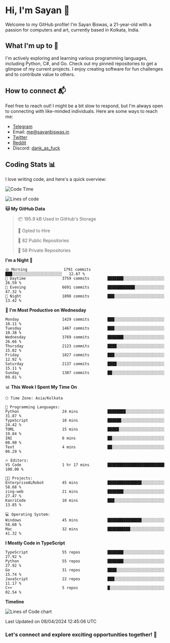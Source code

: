 # Hi, I'm Sayan 👋

Welcome to my GitHub profile! I'm Sayan Biswas, a 21-year-old with a passion for computers and art, currently based in Kolkata, India.

## What I'm up to 🚀

I'm actively exploring and learning various programming languages, including Python, C#, and Go. Check out my pinned repositories to get a glimpse of my current projects. I enjoy creating software for fun challenges and to contribute value to others.

## How to connect 📬

Feel free to reach out! I might be a bit slow to respond, but I'm always open to connecting with like-minded individuals. Here are some ways to reach me:

- [Telegram](https://t.me/dank_as_fuck)
- Email: [me@sayanbiswas.in](mailto:me@sayanbiswas.in)
- [Twitter](https://twitter.com/TheDankDel)
- [Reddit](https://www.reddit.com/user/dank_as_fuck_/)
- Discord: [dank_as_fuck](https://discordapp.com/users/506536929152466945)

## Coding Stats 📊

I love writing code, and here's a quick overview:

<!--START_SECTION:waka-->
![Code Time](http://img.shields.io/badge/Code%20Time-1%2C582%20hrs%2040%20mins-blue)

![Lines of code](https://img.shields.io/badge/From%20Hello%20World%20I%27ve%20Written-7.8%20million%20lines%20of%20code-blue)

**🐱 My GitHub Data** 

> 📦 195.9 kB Used in GitHub's Storage 
 > 
> 💼 Opted to Hire
 > 
> 📜 82 Public Repositories 
 > 
> 🔑 58 Private Repositories 
 > 
**I'm a Night 🦉** 

```text
🌞 Morning                1791 commits        ███░░░░░░░░░░░░░░░░░░░░░░   12.67 % 
🌆 Daytime                3759 commits        ███████░░░░░░░░░░░░░░░░░░   26.59 % 
🌃 Evening                6691 commits        ████████████░░░░░░░░░░░░░   47.32 % 
🌙 Night                  1898 commits        ███░░░░░░░░░░░░░░░░░░░░░░   13.42 % 
```
📅 **I'm Most Productive on Wednesday** 

```text
Monday                   1429 commits        ███░░░░░░░░░░░░░░░░░░░░░░   10.11 % 
Tuesday                  1467 commits        ███░░░░░░░░░░░░░░░░░░░░░░   10.38 % 
Wednesday                3769 commits        ███████░░░░░░░░░░░░░░░░░░   26.66 % 
Thursday                 2123 commits        ████░░░░░░░░░░░░░░░░░░░░░   15.02 % 
Friday                   1827 commits        ███░░░░░░░░░░░░░░░░░░░░░░   12.92 % 
Saturday                 2137 commits        ████░░░░░░░░░░░░░░░░░░░░░   15.11 % 
Sunday                   1387 commits        ██░░░░░░░░░░░░░░░░░░░░░░░   09.81 % 
```


📊 **This Week I Spent My Time On** 

```text
🕑︎ Time Zone: Asia/Kolkata

💬 Programming Languages: 
Python                   24 mins             ████████░░░░░░░░░░░░░░░░░   31.87 % 
TypeScript               18 mins             ██████░░░░░░░░░░░░░░░░░░░   24.42 % 
TOML                     15 mins             █████░░░░░░░░░░░░░░░░░░░░   19.84 % 
INI                      6 mins              ██░░░░░░░░░░░░░░░░░░░░░░░   08.90 % 
Text                     4 mins              ██░░░░░░░░░░░░░░░░░░░░░░░   06.29 % 

🔥 Editors: 
VS Code                  1 hr 17 mins        █████████████████████████   100.00 % 

🐱‍💻 Projects: 
EnterpriseALRobot        45 mins             ███████████████░░░░░░░░░░   58.68 % 
zing-web                 21 mins             ███████░░░░░░░░░░░░░░░░░░   27.47 % 
KanriCode                10 mins             ███░░░░░░░░░░░░░░░░░░░░░░   13.85 % 

💻 Operating System: 
Windows                  45 mins             ███████████████░░░░░░░░░░   58.68 % 
Mac                      32 mins             ██████████░░░░░░░░░░░░░░░   41.32 % 
```

**I Mostly Code in TypeScript** 

```text
TypeScript               55 repos            ███████░░░░░░░░░░░░░░░░░░   27.92 % 
Python                   55 repos            ███████░░░░░░░░░░░░░░░░░░   27.92 % 
Go                       31 repos            ████░░░░░░░░░░░░░░░░░░░░░   15.74 % 
JavaScript               22 repos            ███░░░░░░░░░░░░░░░░░░░░░░   11.17 % 
C++                      5 repos             █░░░░░░░░░░░░░░░░░░░░░░░░   02.54 % 
```



**Timeline**

![Lines of Code chart](https://raw.githubusercontent.com/Dank-del/Dank-del/main/assets/bar_graph.png)


 Last Updated on 08/04/2024 12:45:06 UTC
<!--END_SECTION:waka-->

### Let's connect and explore exciting opportunities together! 🚀
